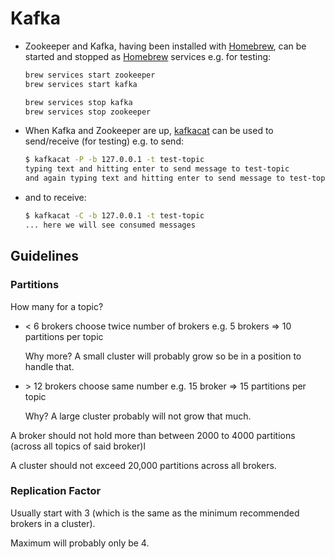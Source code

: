 # Kafka

- Zookeeper and Kafka, having been installed with [Homebrew](https://brew.sh), can be started and stopped as [Homebrew](https://brew.sh) services e.g. for testing:

  ``` bash
  brew services start zookeeper
  brew services start kafka
  ```

  ```bash
  brew services stop kafka
  brew services stop zookeeper
  ```

- When Kafka and Zookeeper are up, [kafkacat](https://github.com/edenhill/kafkacat) can be used to send/receive (for testing) e.g. to send:

  ```bash
  $ kafkacat -P -b 127.0.0.1 -t test-topic
  typing text and hitting enter to send message to test-topic 
  and again typing text and hitting enter to send message to test-topic 
  ```

- and to receive:
  
  ```bash
  $ kafkacat -C -b 127.0.0.1 -t test-topic
  ... here we will see consumed messages
  ```

## Guidelines

### Partitions

How many for a topic?

- < 6 brokers choose twice number of brokers e.g. 5 brokers => 10 partitions per topic

  Why more? A small cluster will probably grow so be in a position to handle that.

- \> 12 brokers choose same number e.g. 15 broker => 15 partitions per topic

  Why? A large cluster probably will not grow that much.

A broker should not hold more than between 2000 to 4000 partitions (across all topics of said broker)l

A cluster should not exceed 20,000 partitions across all brokers.

### Replication Factor

Usually start with 3 (which is the same as the minimum recommended brokers in a cluster).

Maximum will probably only be 4.